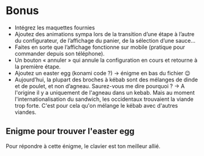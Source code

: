 # Bonus
- Intégrez les maquettes fournies
- Ajoutez des animations sympa lors de la transition d’une étape à l’autre du
configurateur, de l’affichage du panier, de la sélection d’une sauce...
- Faites en sorte que l’affichage fonctionne sur mobile (pratique pour commander depuis
son téléphone).
- Un bouton « annuler » qui annule la configuration en cours et retourne à la première
étape.
- Ajoutez un easter egg (konami code ?) -> énigme en bas du fichier 😉
- Aujourd’hui, la plupart des broches à kébab sont des mélanges de dinde et de poulet,
et non d’agneau. Saurez-vous me dire pourquoi ?
  -> A l'origine il y a uniquement de l'agneau dans un kebab. Mais au moment l'internationalisation du sandwich, les occidentaux trouvaient la viande trop forte.
    C'est pour cela qu'on mélange le kébab avec d'autres viandes.

## Enigme pour trouver l'easter egg
Pour répondre à cette énigme,
le clavier est ton meilleur allié.
